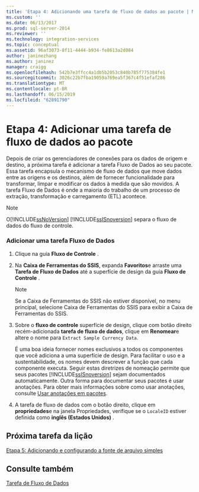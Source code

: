 ```yaml
---
title: 'Etapa 4: Adicionando uma tarefa de fluxo de dados ao pacote | Microsoft Docs'
ms.custom: ''
ms.date: 06/13/2017
ms.prod: sql-server-2014
ms.reviewer: ''
ms.technology: integration-services
ms.topic: conceptual
ms.assetid: 96af3073-8f11-4444-b934-fe8613a2d084
author: janinezhang
ms.author: janinez
manager: craigg
ms.openlocfilehash: 542b7e3ffcc4a1db5b2053c840b785f775384fe1
ms.sourcegitcommit: 3026c22b7fba19059a769ea5f367c4f51efaf286
ms.translationtype: MT
ms.contentlocale: pt-BR
ms.lasthandoff: 06/15/2019
ms.locfileid: "62891790"
---
```

# <a name="step-4-adding-a-data-flow-task-to-the-package"></a>Etapa 4: Adicionar uma tarefa de fluxo de dados ao pacote
  Depois de criar os gerenciadores de conexões para os dados de origem e destino, a próxima tarefa é adicionar a tarefa Fluxo de Dados ao seu pacote. Essa tarefa encapsula o mecanismo de fluxo de dados que move dados entre as origens e os destinos, além de fornecer funcionalidade para transformar, limpar e modificar os dados à medida que são movidos. A tarefa Fluxo de Dados é onde a maioria do trabalho de um processo de extração, transformação e carregamento (ETL) acontece.  
  
> [!NOTE]  
>  O[!INCLUDE[ssNoVersion](../includes/ssnoversion-md.md)] [!INCLUDE[ssISnoversion](../includes/ssisnoversion-md.md)] separa o fluxo de dados do fluxo de controle.  
  
### <a name="to-add-a-data-flow-task"></a>Adicionar uma tarefa Fluxo de Dados  
  
1.  Clique na guia **Fluxo de Controle** .  
  
2.  Na **Caixa de Ferramentas do SSIS**, expanda **Favoritos**e arraste uma **Tarefa de Fluxo de Dados** até a superfície de design da guia **Fluxo de Controle** .  
  
    > [!NOTE]  
    >  Se a Caixa de Ferramentas do SSIS não estiver disponível, no menu principal, selecione Caixa de Ferramentas do SSIS para exibir a Caixa de Ferramentas do SSIS.  
  
3.  Sobre o **fluxo de controle** superfície de design, clique com botão direito recém-adicionada **tarefa de fluxo de dados**, clique em **Renomear**e altere o nome para `Extract Sample Currency Data`.  
  
     É uma boa ideia fornecer nomes exclusivos a todos os componentes que você adiciona a uma superfície de design. Para facilitar o uso e a sustentabilidade, os nomes devem descrever a função que cada componente executa. Seguir estas diretrizes de nomeação permite que seus pacotes [!INCLUDE[ssISnoversion](../includes/ssisnoversion-md.md)] sejam documentados automaticamente. Outra forma para documentar seus pacotes é usar anotações. Para obter mais informações sobre como usar anotações, consulte [Usar anotações em pacotes](use-annotations-in-packages.md).  
  
4.  A tarefa de fluxo de dados com o botão direito, clique em **propriedades**e na janela Propriedades, verifique se o `LocaleID` estiver definida como **inglês (Estados Unidos)** .  
  
## <a name="next-task-in-lesson"></a>Próxima tarefa da lição  
 [Etapa 5: Adicionando e configurando a fonte de arquivo simples](lesson-1-5-adding-and-configuring-the-flat-file-source.md)  
  
## <a name="see-also"></a>Consulte também  
 [Tarefa de Fluxo de Dados](control-flow/data-flow-task.md)  
  
  
